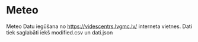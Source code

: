 # Meteo
Meteo Datu iegūšana no https://videscentrs.lvgmc.lv/ interneta vietnes.
Dati tiek saglabāti iekš modified.csv un dati.json
